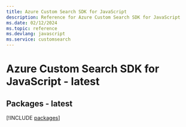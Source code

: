 ```yaml
---
title: Azure Custom Search SDK for JavaScript
description: Reference for Azure Custom Search SDK for JavaScript
ms.date: 02/12/2024
ms.topic: reference
ms.devlang: javascript
ms.service: customsearch
---
```

# Azure Custom Search SDK for JavaScript - latest
## Packages - latest
[!INCLUDE [packages](custom-search-index.md)]